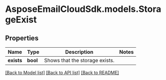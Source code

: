 # AsposeEmailCloudSdk.models.StorageExist

## Properties
Name | Type | Description | Notes
------------ | ------------- | ------------- | -------------
**exists** | **bool** | Shows that the storage exists.              | 



[[Back to Model list]](README.md#documentation-for-models) [[Back to API list]](README.md#documentation-for-api-endpoints) [[Back to README]](README.md)


